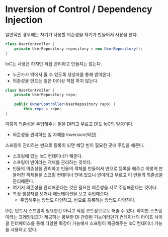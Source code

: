 # Inversion of Control / Dependency Injection

일반적인 경우에는 자기가 사용할 의존성을 자기가 만들어서 사용을 한다.

``` java
class UserController {
    private UserRepository repository = new UserRepository();
}
```

IoC는 사용은 하지만 직접 관리하고 만들지는 않는다.
* 누군가가 밖에서 줄 수 있도록 생성자를 통해 받아온다.
* 의존성을 만드는 일은 더이상 직접 하지 않는다.

``` java
class UserController {
    private UserRepository repo;
    
    public OwnerController(UserRepository repo) {
        this.repo = repo;
}
```

이렇게 의존성을 주입해주는 일을 DI라고 부르고 DI도 IoC의 일종이다.
* 의존성을 관리하는 일 자체를 Inversion(역전) 

스프링이 관리하는 빈으로 등록이 되면 해당 빈이 필요한 곳에 주입을 해준다.
* 스프링에 있는 IoC 컨테이너가 해준다.
* 스프링이 빈이라는 객체를 관리하는 것이다.
* 빈들의 의존성을 관리하고 빈들의 객체를 만들어서 빈으로 등록을 해주고 이렇게 만들어진 객체들을 스프링 컨테이너 안에 있으니 빈이라고 부르고 이 빈들의 의존성을 관리해준다.
* 여기서 의존성을 관리해준다는 것은 필요한 의존성을 서로 주입해준다는 것이다.
* 특정 생성자를 보거나 애노테이션을 보고 주입해준다.
    * 주입해주는 방법도 다양하고, 빈으로 등록하는 방법도 다양하다.

DI는 반드시 스프링이 필요한건 아니고 직접 코드상으로도 해줄 수 있다. 하지만 스프링이라는 프레임워크가 제공하는 풍부한 DI 관련된 기능이라던가 컨테이너의 라이프 사이클 인터페이스를 통해 다양한 확장이 가능해서 스프링이 제공해주는 IoC 컨테이너 기능을 사용하고 있다.